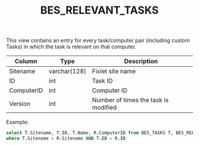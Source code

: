 ﻿---
title: BES_RELEVANT_TASKS
---

This view contains an entry for every task/computer pair (including custom Tasks)
in which the task is relevant on that computer.

| Column        | Type           |  Description  |
| ------------- | ------------- | ----- | 
| Sitename      | varchar(128) | Fixlet site name |
| ID      | int | Task ID |
| ComputerID      | int | Computer ID |
| Version | int | Number of times the task is modified |

Example:
```sql
select T.Sitename, T.ID, T.Name, R.ComputerID from BES_TASKS T, BES_RELEVANT_TASKS R
where T.Sitename = R.Sitename AND T.ID = R.ID
```

